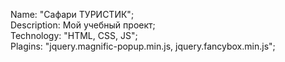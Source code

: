Name: "Сафари ТУРИСТИК";</br>
Description: Мой учебный проект;</br>
Technology: "HTML, CSS, JS";</br>
Plagins: "jquery.magnific-popup.min.js, jquery.fancybox.min.js";</br>
